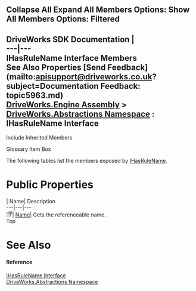 Collapse All Expand All Members Options: Show All  Members Options: Filtered   
---  
DriveWorks SDK Documentation  |   
---|---  
IHasRuleName Interface Members   
See Also Properties [Send Feedback](mailto:apisupport@driveworks.co.uk?subject=Documentation Feedback: topic5963.md)  
[DriveWorks.Engine Assembly](topic2156.md) > [DriveWorks.Abstractions Namespace](topic5939.md) : IHasRuleName Interface  
---  
  
Include Inherited Members    


Glossary Item Box

The following tables list the members exposed by [IHasRuleName](topic5963.md).

# Public Properties

| Name| Description  
---|---|---  
![ Property](dotnetimages/Property.gif)| [Name](topic5968.md)| Gets the referenceable name.   
Top

# See Also

#### Reference

[IHasRuleName Interface](topic5963.md)   
[DriveWorks.Abstractions Namespace](topic5939.md)


